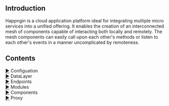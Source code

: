 ## Introduction

Happngin is a cloud application platform ideal for integrating multiple micro services into a unified offering. It enables the creation of an interconnected mesh of components capable of interacting both locally and remotely. The mesh components can easily call upon each other's methods or listen to each other's events in a manner uncomplicated by remoteness.

## Contents

[&#9654;](configuration.md) Configuation<br>
[&#9654;](datalayer.md) DataLayer<br>
[&#9654;](endpoints.md) Endpoints<br>
[&#9654;](modules.md) Modules<br>
[&#9654;](components.md) Components<br>
[&#9654;](proxy.md) Proxy<br>
